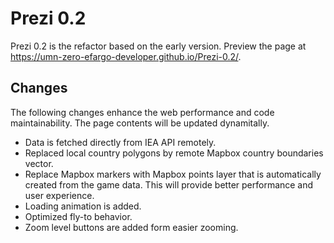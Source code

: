 # Prezi 0.2

Prezi 0.2 is the refactor based on the early version. Preview the page at <https://umn-zero-efargo-developer.github.io/Prezi-0.2/>.

## Changes

The following changes enhance the web performance and code maintainability. The page contents will be updated dynamitally.

- Data is fetched directly from IEA API remotely.
- Replaced local country polygons by remote Mapbox country boundaries vector.
- Replace Mapbox markers with Mapbox points layer that is automatically created from the game data. This will provide better performance and user experience.
- Loading animation is added.
- Optimized fly-to behavior.
- Zoom level buttons are added form easier zooming.
